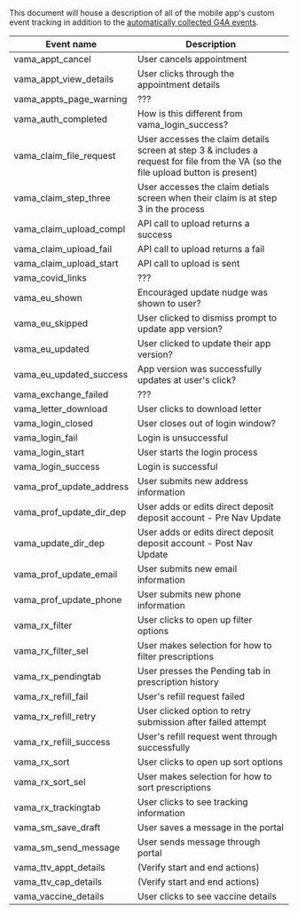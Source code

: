 This document will house a description of all of the mobile app's custom event tracking in addition to the [automatically collected G4A events](https://support.google.com/analytics/answer/9234069).

| Event name | Description|
|-----------|------------|
|vama_appt_cancel|User cancels appointment |
|vama_appt_view_details|User clicks through the appointment details|
|vama_appts_page_warning|???|
|vama_auth_completed|How is this different from vama_login_success?|
|vama_claim_file_request|User accesses the claim details screen at step 3 & includes a request for file from the VA (so the file upload button is present)|
|vama_claim_step_three|User accesses the claim detials screen when their claim is at step 3 in the process|
|vama_claim_upload_compl|API call to upload returns a success|
|vama_claim_upload_fail|API call to upload returns a fail|
|vama_claim_upload_start|API call to upload is sent|
|vama_covid_links|???|
|vama_eu_shown|Encouraged update nudge was shown to user?|
|vama_eu_skipped|User clicked to dismiss prompt to update app version?|
|vama_eu_updated|User clicked to update their app version?|
|vama_eu_updated_success|App version was successfully updates at user's click?|
|vama_exchange_failed|???|
|vama_letter_download|User clicks to download letter|
|vama_login_closed|User closes out of login window?|
|vama_login_fail|Login is unsuccessful|
|vama_login_start|User starts the login process|
|vama_login_success|Login is successful|
|vama_prof_update_address|User submits new address information|
|vama_prof_update_dir_dep|User adds or edits direct deposit deposit account - Pre Nav Update|
|vama_update_dir_dep|User adds or edits direct deposit deposit account - Post Nav Update|
|vama_prof_update_email|User submits new email information|
|vama_prof_update_phone|User submits new phone information|
|vama_rx_filter|User clicks to open up filter options|
|vama_rx_filter_sel|User makes selection for how to filter prescriptions|
|vama_rx_pendingtab|User presses the Pending tab in prescription history|
|vama_rx_refill_fail|User's refill request failed|
|vama_rx_refill_retry|User clicked option to retry submission after failed attempt|
|vama_rx_refill_success|User's refill request went through successfully|
|vama_rx_sort|User clicks to open up sort options|
|vama_rx_sort_sel|User makes selection for how to sort prescriptions|
|vama_rx_trackingtab|User clicks to see tracking information|
|vama_sm_save_draft|User saves a message in the portal|
|vama_sm_send_message|User sends message through portal|
|vama_ttv_appt_details|(Verify start and end actions)|
|vama_ttv_cap_details|(Verify start and end actions)|
|vama_vaccine_details|User clicks to see vaccine details|
